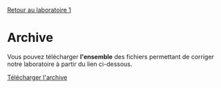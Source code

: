 [Retour au laboratoire 1](../TP1/)

# Archive

Vous pouvez télécharger **l'ensemble** des fichiers permettant de corriger notre laboratoire à partir du lien ci-dessous.

[Télécharger l'archive](https://github.com/RignonNoel/LOG670/archive/master.zip)